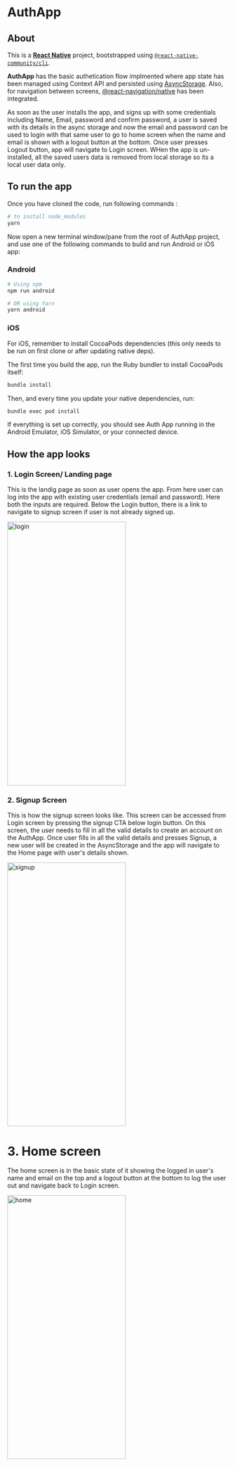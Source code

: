 # AuthApp

## About
This is a [**React Native**](https://reactnative.dev) project, bootstrapped using [`@react-native-community/cli`](https://github.com/react-native-community/cli).

**AuthApp** has the basic authetication flow implmented where app state has been managed using Context API and persisted using [AsyncStorage](https://www.npmjs.com/package/@react-native-async-storage/async-storage). Also, for navigation between screens, [@react-navigation/native](https://www.npmjs.com/package/@react-navigation/native) has been integrated.

As soon as the user installs the app, and signs up with some credentials including Name, Email, password and confirm password, a user is saved with its details in the async storage and now the email and password can be used to login with that same user to go to home screen when the name and email is shown with a logout button at the bottom. Once user presses Logout button, app will navigate to Login screen.
WHen the app is un-installed, all the saved users data is removed from local storage so its a local user data only.

## To run the app

Once you have cloned the code, run following commands :

```sh
# to install node_modules
yarn
```


Now open a new terminal window/pane from the root of AuthApp project, and use one of the following commands to build and run Android or iOS app:

### Android

```sh
# Using npm
npm run android

# OR using Yarn
yarn android
```

### iOS

For iOS, remember to install CocoaPods dependencies (this only needs to be run on first clone or after updating native deps).

The first time you build the app, run the Ruby bundler to install CocoaPods itself:

```sh
bundle install
```

Then, and every time you update your native dependencies, run:

```sh
bundle exec pod install
```
If everything is set up correctly, you should see Auth App running in the Android Emulator, iOS Simulator, or your connected device.

## How the app looks 

### 1. Login Screen/ Landing page
This is the landig page as soon as user opens the app. From here user can log into the app with existing user credentials (email and password). Here both the inputs are required. Below the Login button, there is a link to navigate to signup screen if user is not already signed up.

<img width="270" height="600" alt="login" src="https://github.com/user-attachments/assets/a2036fa4-b029-452d-90b9-f0c5abdb18b2" />


### 2. Signup Screen
This is how the signup screen looks like. This screen can be accessed from Login screen by pressing the signup CTA below login button. On this screen, the user needs to fill in all the valid details to create an account on the AuthApp. Once user fills in all the valid details and presses Signup, a new user will be created in the AsyncStorage and the app will navigate to the Home page with user's details shown.

<img width="270" height="600" alt="signup" src="https://github.com/user-attachments/assets/a3369322-1a06-4688-9a25-06e50a20cc0b" />

# 3. Home screen
The home screen is in the basic state of it showing the logged in user's name and email on the top and a logout button at the bottom to log the user out and navigate back to Login screen.

<img width="270" height="600" alt="home" src="https://github.com/user-attachments/assets/6938c77f-9cc7-4e10-bf72-baf740f30132" />





